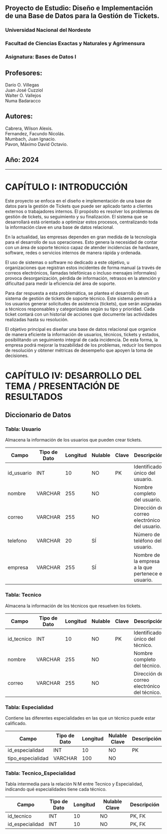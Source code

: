 ## Proyecto de Estudio: Diseño e Implementación de una Base de Datos para la Gestión de Tickets.  
### Universidad Nacional del Nordeste  
### Facultad de Ciencias Exactas y Naturales y Agrimensura

### Asignatura: Bases de Datos I  
## Profesores:  
Darío O. Villegas    
Juan José Cuzziol    
Walter O. Vallejos    
Numa Badaracco

## Autores:  
Cabrera, Wilson Alexis.    
Fernandez, Facundo Nicolás.    
Mumbach, Juan Ignacio.    
Pavon, Máximo David Octavio.

## Año: 2024

- - -  

# CAPÍTULO I: INTRODUCCIÓN

Este proyecto se enfoca en el diseño e implementación de una base de datos para la gestión de Tickets que puede ser aplicado tanto a clientes externos o trabajadores internos. El propósito es resolver los problemas de gestión de tickets, su seguimiento y su finalización. El sistema que se desarrollará está orientado a optimizar estos procesos, centralizando toda la información clave en una base de datos relacional.

En la actualidad, las empresas dependen en gran medida de la tecnología para el desarrollo de sus operaciones. Esto genera la necesidad de contar con un área de soporte técnico capaz de atender incidencias de hardware, software, redes o servicios internos de manera rápida y ordenada.

El uso de sistemas o software no dedicado a este objetivo, u organizaciones que registran estos incidentes de forma manual (a través de correos electrónicos, llamadas telefónicas o incluso mensajes informales) provoca desorganización, pérdida de información, retrasos en la atención y dificultad para medir la eficiencia del área de soporte.

Para dar respuesta a esta problemática, se plantea el desarrollo de un sistema de gestión de tickets de soporte técnico. Este sistema permitirá a los usuarios generar solicitudes de asistencia (tickets), que serán asignadas a técnicos responsables y categorizadas según su tipo y prioridad. Cada ticket contará con un historial de acciones que documente las actividades realizadas hasta su resolución.

El objetivo principal es diseñar una base de datos relacional que organice de manera eficiente la información de usuarios, técnicos, tickets y estados, posibilitando un seguimiento integral de cada incidencia. De esta forma, la empresa podrá mejorar la trazabilidad de los problemas, reducir los tiempos de resolución y obtener métricas de desempeño que apoyen la toma de decisiones.

# CAPÍTULO IV: DESARROLLO DEL TEMA / PRESENTACIÓN DE RESULTADOS

## Diccionario de Datos

### Tabla: Usuario
Almacena la información de los usuarios que pueden crear tickets.

| Campo | Tipo de Dato | Longitud | Nulable | Clave | Descripción |
|-------|--------------|----------|----------|-------|-------------|
| id_usuario | INT| 10 | NO | PK | Identificador único del usuario. |
| nombre | VARCHAR | 255 | NO | | Nombre completo del usuario. |
| correo | VARCHAR | 255 | NO | | Dirección de correo electrónico del usuario. |
| telefono | VARCHAR | 20 | SÍ | | Número de teléfono del usuario. |
| empresa | VARCHAR | 255 | SÍ | | Nombre de la empresa a la que pertenece el usuario. |

### Tabla: Tecnico
Almacena la información de los técnicos que resuelven los tickets.

| Campo	| Tipo de Dato | Longitud | Nulable | Clave | Descripción |
| --- | --- | --- | --- | --- | --- |
| id_tecnico | INT | 10 | NO | PK | Identificador único del técnico. |
| nombre | VARCHAR | 255 | NO | | Nombre completo del técnico. |
| correo | VARCHAR | 255 | NO | | Dirección de correo electrónico del técnico. |


### Tabla: Especialidad
Contiene las diferentes especialidades en las que un técnico puede estar calificado.

| Campo | Tipo de Dato |	Longitud |	Nulable	Clave |	Descripción |
| --- | --- | --- | --- | --- |
| id_especialidad | INT | 10 | NO | PK | Identificador único de la especialidad. |
| tipo_especialidad | VARCHAR | 100 | NO | | Nombre o descripción de la especialidad. |


### Tabla: Tecnico_Especialidad
Tabla intermedia para la relación N:M entre Tecnico y Especialidad, indicando qué especialidades tiene cada técnico.

| Campo	| Tipo de Dato |	Longitud |	Nulable	Clave |	Descripción |
| --- | --- | --- | --- | --- |
| id_tecnico | INT | 10 | NO | PK, FK | Identificador del técnico (clave foránea de Tecnico). |
| id_especialidad | INT | 10 | NO | PK, FK | Identificador de la especialidad (clave foránea de Especialidad). |






 
